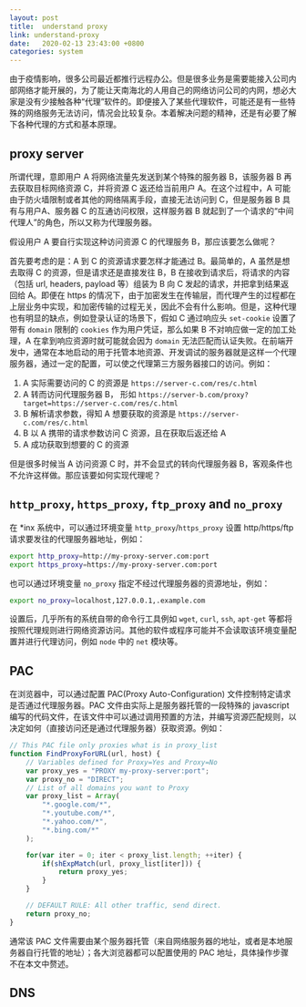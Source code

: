 ```yaml
---
layout: post
title:  understand proxy
link: understand-proxy
date:   2020-02-13 23:43:00 +0800
categories: system
---
```


由于疫情影响，很多公司最近都推行远程办公。但是很多业务是需要能接入公司内部网络才能开展的，为了能让天南海北的人用自己的网络访问公司的内网，想必大家是没有少接触各种“代理”软件的。即便接入了某些代理软件，可能还是有一些特殊的网络服务无法访问，情况会比较复杂。本着解决问题的精神，还是有必要了解下各种代理的方式和基本原理。

## proxy server

所谓代理，意即用户 A 将网络流量先发送到某个特殊的服务器 B，该服务器 B 再去获取目标网络资源 C，并将资源 C 返还给当前用户 A。在这个过程中，A 可能由于防火墙限制或者其他的网络隔离手段，直接无法访问到 C，但是服务器 B 具有与用户A、服务器 C 的互通访问权限，这样服务器 B 就起到了一个请求的“中间代理人”的角色，所以又称为代理服务器。

假设用户 A 要自行实现这种访问资源 C 的代理服务 B，那应该要怎么做呢？

首先要考虑的是：A 到 C 的资源请求要怎样才能通过 B。最简单的，A 虽然是想去取得 C 的资源，但是请求还是直接发往 B，B 在接收到请求后，将请求的内容（包括 url, headers, payload 等）组装为 B 向 C 发起的请求，并把拿到结果返回给 A。即便在 https 的情况下，由于加密发生在传输层，而代理产生的过程都在上层业务中实现，和加密传输的过程无关，因此不会有什么影响。但是，这种代理也有明显的缺点，例如登录认证的场景下，假如 C 通过响应头 `set-cookie` 设置了带有 `domain` 限制的 `cookies` 作为用户凭证，那么如果 B 不对响应做一定的加工处理，A 在拿到响应资源时就可能就会因为 `domain` 无法匹配而认证失败。在前端开发中，通常在本地启动的用于托管本地资源、开发调试的服务器就是这样一个代理服务器，通过一定的配置，可以使之代理第三方服务器接口的访问。例如：

1. A 实际需要访问的 C 的资源是 `https://server-c.com/res/c.html`
2. A 转而访问代理服务器 B， 形如 `https://server-b.com/proxy?target=https://server-c.com/res/c.html`
3. B 解析请求参数，得知 A 想要获取的资源是 `https://server-c.com/res/c.html`
4. B 以 A 携带的请求参数访问 C 资源，且在获取后返还给 A
5. A 成功获取到想要的 C 的资源

但是很多时候当 A 访问资源 C 时，并不会显式的转向代理服务器 B，客观条件也不允许这样做。那应该要如何实现代理呢？

## `http_proxy`, `https_proxy`, `ftp_proxy` and `no_proxy`

在 *inx 系统中，可以通过环境变量 `http_proxy`/`https_proxy` 设置 http/https/ftp 请求要发往的代理服务器地址，例如：

```bash
export http_proxy=http://my-proxy-server.com:port
export https_proxy=https://my-proxy-server.com:port
```

也可以通过环境变量 `no_proxy` 指定不经过代理服务器的资源地址，例如：

```bash
export no_proxy=localhost,127.0.0.1,.example.com
```

设置后，几乎所有的系统自带的命令行工具例如 `wget`, `curl`, `ssh`, `apt-get` 等都将按照代理规则进行网络资源访问。其他的软件或程序可能并不会读取该环境变量配置并进行代理访问，例如 `node` 中的 `net` 模块等。

## PAC

在浏览器中，可以通过配置 PAC(Proxy Auto-Configuration) 文件控制特定请求是否通过代理服务器。PAC 文件由实际上是服务器托管的一段特殊的 javascript 编写的代码文件，在该文件中可以通过调用预置的方法，并编写资源匹配规则，以决定如何（直接访问还是通过代理服务器）获取资源。例如：

```javascript
// This PAC file only proxies what is in proxy_list
function FindProxyForURL(url, host) {
    // Variables defined for Proxy=Yes and Proxy=No
    var proxy_yes = "PROXY my-proxy-server:port";
    var proxy_no = "DIRECT";
    // List of all domains you want to Proxy  
    var proxy_list = Array(
        "*.google.com/*",
        "*.youtube.com/*",
        "*.yahoo.com/*",
        "*.bing.com/*"
    );

    for(var iter = 0; iter < proxy_list.length; ++iter) {
        if(shExpMatch(url, proxy_list[iter])) {
            return proxy_yes;
        }
    }

    // DEFAULT RULE: All other traffic, send direct.  
    return proxy_no;
}
```

通常该 PAC 文件需要由某个服务器托管（来自网络服务器的地址，或者是本地服务器自行托管的地址）；各大浏览器都可以配置使用的 PAC 地址，具体操作步骤不在本文中赘述。 

## DNS


